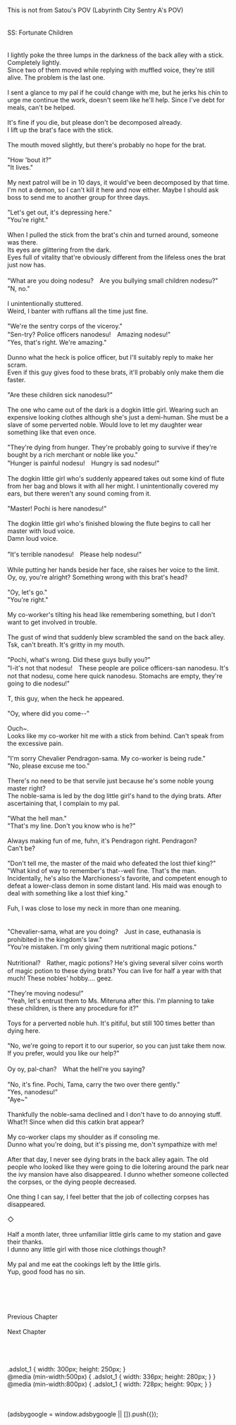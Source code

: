 <br/>
This is not from Satou's POV (Labyrinth City Sentry A's POV)<br/>
<br/>
<br/>
SS: Fortunate Children<br/>
<br/>
 <br/>
I lightly poke the three lumps in the darkness of the back alley with a stick. Completely lightly.<br/>
Since two of them moved while replying with muffled voice, they're still alive. The problem is the last one.<br/>
<br/>
I sent a glance to my pal if he could change with me, but he jerks his chin to urge me continue the work, doesn't seem like he'll help. Since I've debt for meals, can't be helped.<br/>
<br/>
It's fine if you die, but please don't be decomposed already.<br/>
I lift up the brat's face with the stick.<br/>
<br/>
The mouth moved slightly, but there's probably no hope for the brat.<br/>
<br/>
"How 'bout it?"<br/>
"It lives."<br/>
<br/>
My next patrol will be in 10 days, it would've been decomposed by that time. I'm not a demon, so I can't kill it here and now either. Maybe I should ask boss to send me to another group for three days.<br/>
<br/>
"Let's get out, it's depressing here."<br/>
"You're right."<br/>
<br/>
When I pulled the stick from the brat's chin and turned around, someone was there.<br/>
Its eyes are glittering from the dark.<br/>
Eyes full of vitality that're obviously different from the lifeless ones the brat just now has.<br/>
<br/>
"What are you doing nodesu?　Are you bullying small children nodesu?"<br/>
"N, no."<br/>
<br/>
I unintentionally stuttered.<br/>
Weird, I banter with ruffians all the time just fine.<br/>
<br/>
"We're the sentry corps of the viceroy."<br/>
"Sen-try? Police officers nanodesu!　Amazing nodesu!"<br/>
"Yes, that's right. We're amazing."<br/>
<br/>
Dunno what the heck is police officer, but I'll suitably reply to make her scram.<br/>
Even if this guy gives food to these brats, it'll probably only make them die faster.<br/>
<br/>
"Are these children sick nanodesu?"<br/>
<br/>
The one who came out of the dark is a dogkin little girl. Wearing such an expensive looking clothes although she's just a demi-human. She must be a slave of some perverted noble. Would love to let my daughter wear something like that even once.<br/>
<br/>
"They're dying from hunger. They're probably going to survive if they're bought by a rich merchant or noble like you."<br/>
"Hunger is painful nodesu!　Hungry is sad nodesu!"<br/>
<br/>
The dogkin little girl who's suddenly appeared takes out some kind of flute from her bag and blows it with all her might. I unintentionally covered my ears, but there weren't any sound coming from it.<br/>
<br/>
"Master! Pochi is here nanodesu!"<br/>
<br/>
The dogkin little girl who's finished blowing the flute begins to call her master with loud voice.<br/>
Damn loud voice.<br/>
<br/>
"It's terrible nanodesu!　Please help nodesu!"<br/>
<br/>
While putting her hands beside her face, she raises her voice to the limit.<br/>
Oy, oy, you're alright? Something wrong with this brat's head?<br/>
<br/>
"Oy, let's go."<br/>
"You're right."<br/>
<br/>
My co-worker's tilting his head like remembering something, but I don't want to get involved in trouble.<br/>
<br/>
The gust of wind that suddenly blew scrambled the sand on the back alley.<br/>
Tsk, can't breath. It's gritty in my mouth.<br/>
<br/>
"Pochi, what's wrong. Did these guys bully you?"<br/>
"I-it's not that nodesu!　These people are police officers-san nanodesu. It's not that nodesu, come here quick nanodesu. Stomachs are empty, they're going to die nodesu!"<br/>
<br/>
T, this guy, when the heck he appeared.<br/>
<br/>
"Oy, where did you come--"<br/>
<br/>
Ouch~.<br/>
Looks like my co-worker hit me with a stick from behind. Can't speak from the excessive pain.<br/>
<br/>
"I'm sorry Chevalier Pendragon-sama. My co-worker is being rude."<br/>
"No, please excuse me too."<br/>
<br/>
There's no need to be that servile just because he's some noble young master right?<br/>
The noble-sama is led by the dog little girl's hand to the dying brats. After ascertaining that, I complain to my pal.<br/>
<br/>
"What the hell man."<br/>
"That's my line. Don't you know who is he?"<br/>
<br/>
Always making fun of me, fuhn, it's Pendragon right. Pendragon?<br/>
Can't be?<br/>
<br/>
"Don't tell me, the master of the maid who defeated the lost thief king?"<br/>
"What kind of way to remember's that--well fine. That's the man. Incidentally, he's also the Marchioness's favorite, and competent enough to defeat a lower-class demon in some distant land. His maid was enough to deal with something like a lost thief king."<br/>
<br/>
Fuh, I was close to lose my neck in more than one meaning.<br/>
<TLN: Can also mean get fired.><br/>
<br/>
"Chevalier-sama, what are you doing?　Just in case, euthanasia is prohibited in the kingdom's law."<br/>
"You're mistaken. I'm only giving them nutritional magic potions."<br/>
<br/>
Nutritional?　Rather, magic potions? He's giving several silver coins worth of magic potion to these dying brats? You can live for half a year with that much! These nobles' hobby.... geez.<br/>
<br/>
"They're moving nodesu!"<br/>
"Yeah, let's entrust them to Ms. Miteruna after this. I'm planning to take these children, is there any procedure for it?"<br/>
<br/>
Toys for a perverted noble huh. It's pitiful, but still 100 times better than dying here.<br/>
<br/>
"No, we're going to report it to our superior, so you can just take them now. If you prefer, would you like our help?"<br/>
<br/>
Oy oy, pal-chan?　What the hell're you saying?<br/>
<br/>
"No, it's fine. Pochi, Tama, carry the two over there gently."<br/>
"Yes, nanodesu!"<br/>
"Aye~"<br/>
<br/>
Thankfully the noble-sama declined and I don't have to do annoying stuff.<br/>
What?! Since when did this catkin brat appear?<br/>
<br/>
My co-worker claps my shoulder as if consoling me.<br/>
Dunno what you're doing, but it's pissing me, don't sympathize with me!<br/>
<br/>
After that day, I never see dying brats in the back alley again. The old people who looked like they were going to die loitering around the park near the ivy mansion have also disappeared. I dunno whether someone collected the corpses, or the dying people decreased.<br/>
<br/>
One thing I can say, I feel better that the job of collecting corpses has disappeared.<br/>
<br/>
◇<br/>
<br/>
Half a month later, three unfamiliar little girls came to my station and gave their thanks.<br/>
I dunno any little girl with those nice clothings though?<br/>
<br/>
My pal and me eat the cookings left by the little girls.<br/>
Yup, good food has no sin.<br/>
<br/>
<br/>
<br/>
<br/>
<br/>
Previous Chapter<br/>
<br/>
Next Chapter <br/>
<br/>
<br/>
<br/>
<br/>
.adslot_1 { width: 300px; height: 250px; }<br/>
@media (min-width:500px) { .adslot_1 { width: 336px; height: 280px; } }<br/>
@media (min-width:800px) { .adslot_1 { width: 728px; height: 90px; } }<br/>
<br/>
<br/>
<br/>
(adsbygoogle = window.adsbygoogle || []).push({});<br/>
<br/>
<br/>
<br/>
<br/>
